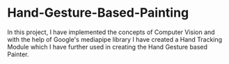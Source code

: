 # Hand-Gesture-Based-Painting
In this project, I have implemented the concepts of Computer Vision and with the help of Google's mediapipe library I have created a Hand Tracking Module which I have further used in creating the Hand Gesture based Painter.
